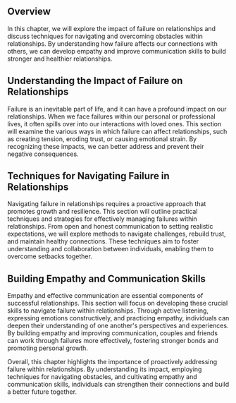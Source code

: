 
## Overview

In this chapter, we will explore the impact of failure on relationships and discuss techniques for navigating and overcoming obstacles within relationships. By understanding how failure affects our connections with others, we can develop empathy and improve communication skills to build stronger and healthier relationships.

## Understanding the Impact of Failure on Relationships

Failure is an inevitable part of life, and it can have a profound impact on our relationships. When we face failures within our personal or professional lives, it often spills over into our interactions with loved ones. This section will examine the various ways in which failure can affect relationships, such as creating tension, eroding trust, or causing emotional strain. By recognizing these impacts, we can better address and prevent their negative consequences.

## Techniques for Navigating Failure in Relationships

Navigating failure in relationships requires a proactive approach that promotes growth and resilience. This section will outline practical techniques and strategies for effectively managing failures within relationships. From open and honest communication to setting realistic expectations, we will explore methods to navigate challenges, rebuild trust, and maintain healthy connections. These techniques aim to foster understanding and collaboration between individuals, enabling them to overcome setbacks together.

## Building Empathy and Communication Skills

Empathy and effective communication are essential components of successful relationships. This section will focus on developing these crucial skills to navigate failure within relationships. Through active listening, expressing emotions constructively, and practicing empathy, individuals can deepen their understanding of one another's perspectives and experiences. By building empathy and improving communication, couples and friends can work through failures more effectively, fostering stronger bonds and promoting personal growth.

Overall, this chapter highlights the importance of proactively addressing failure within relationships. By understanding its impact, employing techniques for navigating obstacles, and cultivating empathy and communication skills, individuals can strengthen their connections and build a better future together.
